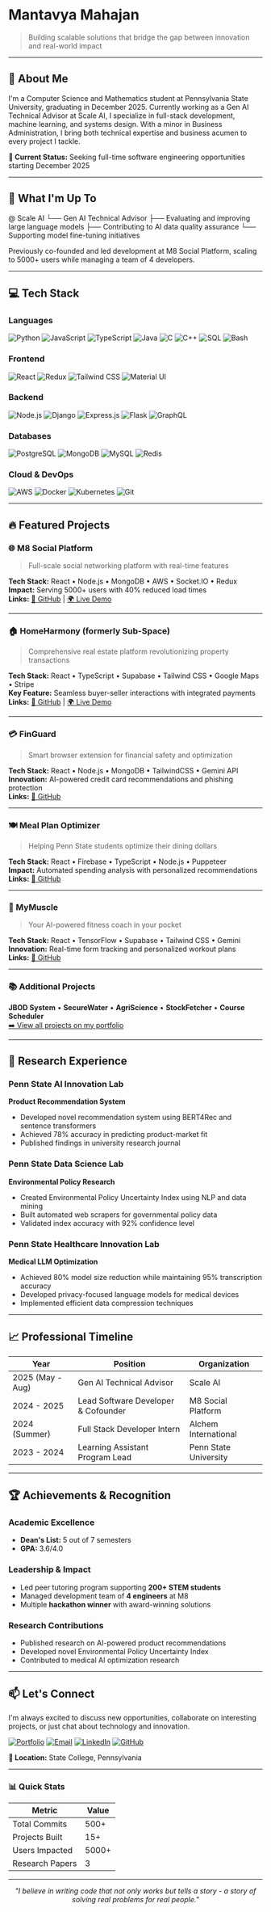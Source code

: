 # Mantavya Mahajan

> Building scalable solutions that bridge the gap between innovation and real-world impact

---

## 👋 About Me

I'm a Computer Science and Mathematics student at Pennsylvania State University, graduating in December 2025. Currently working as a Gen AI Technical Advisor at Scale AI, I specialize in full-stack development, machine learning, and systems design. With a minor in Business Administration, I bring both technical expertise and business acumen to every project I tackle.

**📍 Current Status:** Seeking full-time software engineering opportunities starting December 2025

---

## 🚀 What I'm Up To
@ Scale AI
└── Gen AI Technical Advisor
├── Evaluating and improving large language models
├── Contributing to AI data quality assurance
└── Supporting model fine-tuning initiatives

Previously co-founded and led development at M8 Social Platform, scaling to 5000+ users while managing a team of 4 developers.

---

## 💻 Tech Stack

### Languages
![Python](https://img.shields.io/badge/Python-3776AB?style=flat-square&logo=python&logoColor=white)
![JavaScript](https://img.shields.io/badge/JavaScript-F7DF1E?style=flat-square&logo=javascript&logoColor=black)
![TypeScript](https://img.shields.io/badge/TypeScript-007ACC?style=flat-square&logo=typescript&logoColor=white)
![Java](https://img.shields.io/badge/Java-ED8B00?style=flat-square&logo=openjdk&logoColor=white)
![C](https://img.shields.io/badge/C-00599C?style=flat-square&logo=c&logoColor=white)
![C++](https://img.shields.io/badge/C++-00599C?style=flat-square&logo=cplusplus&logoColor=white)
![SQL](https://img.shields.io/badge/SQL-4479A1?style=flat-square&logo=postgresql&logoColor=white)
![Bash](https://img.shields.io/badge/Bash-4EAA25?style=flat-square&logo=gnubash&logoColor=white)

### Frontend
![React](https://img.shields.io/badge/React-20232A?style=flat-square&logo=react&logoColor=61DAFB)
![Redux](https://img.shields.io/badge/Redux-593D88?style=flat-square&logo=redux&logoColor=white)
![Tailwind CSS](https://img.shields.io/badge/Tailwind_CSS-38B2AC?style=flat-square&logo=tailwind-css&logoColor=white)
![Material UI](https://img.shields.io/badge/Material_UI-0081CB?style=flat-square&logo=mui&logoColor=white)

### Backend
![Node.js](https://img.shields.io/badge/Node.js-339933?style=flat-square&logo=nodedotjs&logoColor=white)
![Django](https://img.shields.io/badge/Django-092E20?style=flat-square&logo=django&logoColor=white)
![Express.js](https://img.shields.io/badge/Express.js-000000?style=flat-square&logo=express&logoColor=white)
![Flask](https://img.shields.io/badge/Flask-000000?style=flat-square&logo=flask&logoColor=white)
![GraphQL](https://img.shields.io/badge/GraphQL-E10098?style=flat-square&logo=graphql&logoColor=white)

### Databases
![PostgreSQL](https://img.shields.io/badge/PostgreSQL-336791?style=flat-square&logo=postgresql&logoColor=white)
![MongoDB](https://img.shields.io/badge/MongoDB-47A248?style=flat-square&logo=mongodb&logoColor=white)
![MySQL](https://img.shields.io/badge/MySQL-4479A1?style=flat-square&logo=mysql&logoColor=white)
![Redis](https://img.shields.io/badge/Redis-DC382D?style=flat-square&logo=redis&logoColor=white)

### Cloud & DevOps
![AWS](https://img.shields.io/badge/AWS-232F3E?style=flat-square&logo=amazonaws&logoColor=white)
![Docker](https://img.shields.io/badge/Docker-2496ED?style=flat-square&logo=docker&logoColor=white)
![Kubernetes](https://img.shields.io/badge/Kubernetes-326CE5?style=flat-square&logo=kubernetes&logoColor=white)
![Git](https://img.shields.io/badge/Git-F05032?style=flat-square&logo=git&logoColor=white)

---

## 🔥 Featured Projects

### 🌐 M8 Social Platform
> Full-scale social networking platform with real-time features

**Tech Stack:** React • Node.js • MongoDB • AWS • Socket.IO • Redux  
**Impact:** Serving 5000+ users with 40% reduced load times  
**Links:** [🔗 GitHub](https://github.com/mantavya0807) | [🌍 Live Demo](https://www.m8-us.com/)

---

### 🏠 HomeHarmony (formerly Sub-Space)
> Comprehensive real estate platform revolutionizing property transactions

**Tech Stack:** React • TypeScript • Supabase • Tailwind CSS • Google Maps • Stripe  
**Key Feature:** Seamless buyer-seller interactions with integrated payments  
**Links:** [🔗 GitHub](https://github.com/mantavya0807) | [🌍 Live Demo](https://sub-space.me/)

---

### 💳 FinGuard
> Smart browser extension for financial safety and optimization

**Tech Stack:** React • Node.js • MongoDB • TailwindCSS • Gemini API  
**Innovation:** AI-powered credit card recommendations and phishing protection  
**Links:** [🔗 GitHub](https://github.com/mantavya0807)

---

### 🍽️ Meal Plan Optimizer
> Helping Penn State students optimize their dining dollars

**Tech Stack:** React • Firebase • TypeScript • Node.js • Puppeteer  
**Impact:** Automated spending analysis with personalized recommendations  
**Links:** [🔗 GitHub](https://github.com/mantavya0807/Mealer)

---

### 💪 MyMuscle
> Your AI-powered fitness coach in your pocket

**Tech Stack:** React • TensorFlow • Supabase • Tailwind CSS • Gemini  
**Innovation:** Real-time form tracking and personalized workout plans  
**Links:** [🔗 GitHub](https://github.com/mantavya0807)

---

### 📚 Additional Projects

**JBOD System** • **SecureWater** • **AgriScience** • **StockFetcher** • **Course Scheduler**  
[➡️ View all projects on my portfolio](https://mantavya-mahajan-portfolio.vercel.app/)

---

## 🔬 Research Experience

### Penn State AI Innovation Lab
**Product Recommendation System**
- Developed novel recommendation system using BERT4Rec and sentence transformers
- Achieved 78% accuracy in predicting product-market fit
- Published findings in university research journal

### Penn State Data Science Lab
**Environmental Policy Research**
- Created Environmental Policy Uncertainty Index using NLP and data mining
- Built automated web scrapers for governmental policy data
- Validated index accuracy with 92% confidence level

### Penn State Healthcare Innovation Lab
**Medical LLM Optimization**
- Achieved 80% model size reduction while maintaining 95% transcription accuracy
- Developed privacy-focused language models for medical devices
- Implemented efficient data compression techniques

---

## 📈 Professional Timeline

| Year | Position | Organization |
|------|----------|--------------|
| 2025 (May - Aug) | Gen AI Technical Advisor | Scale AI |
| 2024 - 2025 | Lead Software Developer & Cofounder | M8 Social Platform |
| 2024 (Summer) | Full Stack Developer Intern | Alchem International |
| 2023 - 2024 | Learning Assistant Program Lead | Penn State University |

---

## 🏆 Achievements & Recognition

### Academic Excellence
- **Dean's List:** 5 out of 7 semesters
- **GPA:** 3.6/4.0

### Leadership & Impact
- Led peer tutoring program supporting **200+ STEM students**
- Managed development team of **4 engineers** at M8
- Multiple **hackathon winner** with award-winning solutions

### Research Contributions
- Published research on AI-powered product recommendations
- Developed novel Environmental Policy Uncertainty Index
- Contributed to medical AI optimization research

---

## 📫 Let's Connect

I'm always excited to discuss new opportunities, collaborate on interesting projects, or just chat about technology and innovation.

[![Portfolio](https://img.shields.io/badge/Portfolio-000000?style=for-the-badge&logo=vercel&logoColor=white)](https://mantavya-mahajan-portfolio.vercel.app/)
[![Email](https://img.shields.io/badge/Email-D14836?style=for-the-badge&logo=gmail&logoColor=white)](mailto:mantavyamahajan08@gmail.com)
[![LinkedIn](https://img.shields.io/badge/LinkedIn-0077B5?style=for-the-badge&logo=linkedin&logoColor=white)](https://www.linkedin.com/in/mantavya-mahajan-42972721b/)
[![GitHub](https://img.shields.io/badge/GitHub-100000?style=for-the-badge&logo=github&logoColor=white)](https://github.com/mantavya0807)

**📍 Location:** State College, Pennsylvania

---

### 📊 Quick Stats

| Metric | Value |
|--------|-------|
| Total Commits | 500+ |
| Projects Built | 15+ |
| Users Impacted | 5000+ |
| Research Papers | 3 |

---

<div align="center">
  
*"I believe in writing code that not only works but tells a story - a story of solving real problems for real people."*

</div>
